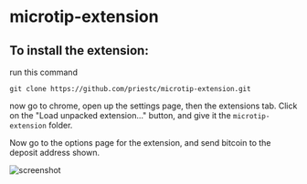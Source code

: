 # microtip-extension

## To install the extension:

run this command

    git clone https://github.com/priestc/microtip-extension.git

now go to chrome, open up the settings page, then the extensions tab. Click on the
"Load unpacked extension..." button, and give it the `microtip-extension` folder.

Now go to the options page for the extension, and send bitcoin to the deposit address
shown.

![screenshot](http://i.imgur.com/OmclWHr.png)
